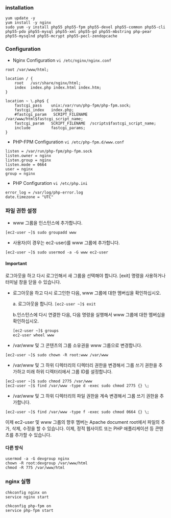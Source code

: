 ### installation

```
yum update -y
yum install -y nginx
sudo yum -y install php55 php55-fpm php55-devel php55-common php55-cli php55-pdo php55-mysql php55-xml php55-gd php55-mbstring php-pear php55-mysqlnd php55-mcrypt php55-pecl-zendopcache
```

### Configuration

* Nginx Configuration ```vi /etc/nginx/nginx.conf```

```
root /var/www/html;

location / {
    root   /usr/share/nginx/html;
    index  index.php index.html index.htm;
}

location ~ \.php$ {
    fastcgi_pass    unix:/var/run/php-fpm/php-fpm.sock;
    fastcgi_index   index.php;
    #fastcgi_param   SCRIPT_FILENAME  /var/www/html$fastcgi_script_name;
    fastcgi_param   SCRIPT_FILENAME  /scripts$fastcgi_script_name;
    include         fastcgi_params;
}
```

* PHP-FPM Configuration ```vi /etc/php-fpm.d/www.conf```

```
listen = /var/run/php-fpm/php-fpm.sock
listen.owner = nginx
listen.group = nginx
listen.mode = 0664
user = nginx
group = nginx
```

* PHP Configuration ``` vi /etc/php.ini ```

```
error_log = /var/log/php-error.log
date.timezone = "UTC"
```


### 파일 권한 설정


* www 그룹을 인스턴스에 추가합니다.

```
[ec2-user ~]$ sudo groupadd www
```

* 사용자(이 경우는 ec2-user)를 www 그룹에 추가합니다.

```
[ec2-user ~]$ sudo usermod -a -G www ec2-user
```
  #### Important
  로그아웃을 하고 다시 로그인해서 새 그룹을 선택해야 합니다. [exit] 명령을 사용하거나 터미널 창을 닫을 수 있습니다.
  
* 로그아웃을 하고 다시 로그인한 다음, www 그룹에 대한 멤버십을 확인하십시오.

  a. 로그아웃을 합니다.
  ```[ec2-user ~]$ exit```
  
  b.인스턴스에 다시 연결한 다음, 다음 명령을 실행해서 www 그룹에 대한 멤버십을 확인하십시오.
    ```
    [ec2-user ~]$ groups
    ec2-user wheel www
    ```
    
* /var/www 및 그 콘텐츠의 그룹 소유권을 www 그룹으로 변경합니다.

```
[ec2-user ~]$ sudo chown -R root:www /var/www
```

* /var/www 및 그 하위 디렉터리의 디렉터리 권한을 변경해서 그룹 쓰기 권한을 추가하고 미래 하위 디렉터리에서 그룹 ID를 설정합니다.

```
[ec2-user ~]$ sudo chmod 2775 /var/www
[ec2-user ~]$ find /var/www -type d -exec sudo chmod 2775 {} \;
```

* /var/www 및 그 하위 디렉터리의 파일 권한을 계속 변경해서 그룹 쓰기 권한을 추가합니다.

```
[ec2-user ~]$ find /var/www -type f -exec sudo chmod 0664 {} \;
```

이제 ec2-user 및 www 그룹의 향후 멤버는 Apache document root에서 파일의 추가, 삭제, 수정을 할 수 있습니다. 이제, 정적 웹사이트 또는 PHP 애플리케이션 등 콘텐츠를 추가할 수 있습니다.


#### 다른 방식
```
usermod -a -G devgroup nginx
chown -R root:devgroup /var/www/html
chmod -R 775 /var/www/html
```

### nginx 실행

```
chkconfig nginx on
service nginx start

chkconfig php-fpm on
service php-fpm start
```
